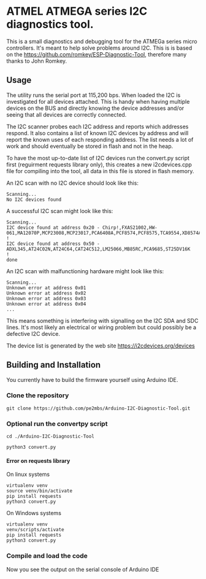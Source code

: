 # ATMEL ATMEGA series I2C diagnostics tool.
This is a small diagnostics and debugging tool for the ATMEGa series micro controllers. It's meant to help solve problems around I2C.
This is is based on the https://github.com/romkey/ESP-Diagnostic-Tool, therefore many thanks to John Romkey.

## Usage
The utility runs the serial port at 115,200 bps. When loaded the I2C is investigated for all devices attached. This is handy when 
having multiple devices on the BUS and directly knowing the device addresses and/or seeing that all devices are correctly connected.

The I2C scanner probes each I2C address and reports which addresses respond. It also contains a list of known I2C devices by address 
and will report the known uses of each responding address. The list needs a lot of work and should eventually be stored in flash and 
not in the heap.

To have the most up-to-date list of I2C devices run the convert.py script first (reguirment requests library only), this creates a 
new i2cdevices.cpp file for compiling into the tool, all data in this file is stored in flash memory. 

An I2C scan with no I2C device should look like this:

    Scanning...
    No I2C devices found

A successful I2C scan might look like this:

    Scanning...
    I2C device found at address 0x20 - Chirp!,FXAS21002,HW-061,MA12070P,MCP23008,MCP23017,PCA6408A,PCF8574,PCF8575,TCA9554,XD8574A  !
    I2C device found at address 0x50 - ADXL345,AT24C02N,AT24C64,CAT24C512,LM25066,MB85RC,PCA9685,ST25DV16K   !
    done

An I2C scan with malfunctioning hardware might look like this:

    Scanning...
    Unknown error at address 0x01
    Unknown error at address 0x02
    Unknown error at address 0x03 
    Unknown error at address 0x04
    ...

This means something is interfering with signalling on the I2C SDA and SDC lines. It's most likely an electrical or wiring problem but could possibly be a defective I2C device.

The device list is generated by the web site https://i2cdevices.org/devices

## Building and Installation
You currently have to build the firmware yourself using Arduino IDE.

### Clone the repository

    git clone https://github.com/pe2mbs/Arduino-I2C-Diagnostic-Tool.git

### Optional run the convertpy script

    cd ./Arduino-I2C-Diagnostic-Tool

    python3 convert.py

#### Error on requests library
  
On linux systems

    virtualenv venv
    source venv/bin/activate
    pip install requests
    python3 convert.py
     
On Windows systems
    
    virtualenv venv 
    venv/scripts/activate
    pip install requests
    python3 convert.py

### Compile and load the code 
Now you see the output on the serial console of Arduino IDE



